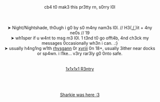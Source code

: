 <p align="center">
cb4 t0 mak3 this pr3tty rn, s0rry l0l
<br><br>
<br><br>➤ Night/Nightshade, th0ugh i g0 by s0 m4ny nam3s l0l. //  H3(<a href="https://en.pronouns.page/@Oceavnn"> / </a>)it + 4ny ne0s // 19
<br>➤ wh1sper if u w4nt to msg m3 l0l. 1 t3nd t0 go offt4b, 4nd ch3ck my messages 0ccasionally wh3n i can. .:}
<br>➤ usually h4ng1ng w1th <a href="https://github.com/OFFICERCHAMBERS">rhysgann</a> 0r <a href="https://github.com/Sharksters">xyriii</a> 0n 18+, usually 3ither near docks or sp4wn. i l1ke... v3ry rar3ly g0 0nto safe. </a>
<br> 
<br>
  <br> <a href="https://rentry.co/__1x1x1x1">1x1x1x1 R3ntry 
<br>

<br>
<br>
<br>
<br>
<a href="https://github.com/Sharksters">Sharkie was here :3</a>

